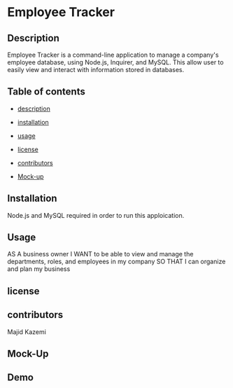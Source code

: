 # Employee Tracker 

## Description

 Employee Tracker is a command-line application to manage a company's employee database, using Node.js, Inquirer, and MySQL. This allow user to easily view and interact with information stored in databases. 
## Table of contents

    
* [description](#Description)

    
* [installation](#Requirement)

    
* [usage](#Usage)

    
* [license](#license)

    
* [contributors](#Contributors)    


    
* [Mock-up](#Mock-Up)

    
## Installation

 Node.js and MySQL  required in order to run this apploication.

## Usage

AS A business owner
I WANT to be able to view and manage the departments, roles, and employees in my company
SO THAT I can organize and plan my business    
## license

## contributors
Majid Kazemi
## Mock-Up
## Demo
